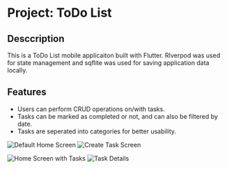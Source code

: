 # Project: ToDo List

## Desccription
This is a ToDo List mobile applicaiton built with Flutter. RIverpod was used for state management and sqflite was used for saving application data locally.

## Features
- Users can perform CRUD operations on/with tasks.
- Tasks can be marked as completed or not, and can also be filtered by date.
- Tasks are seperated into categories for better usability.

![Default Home Screen](home_screen.png)     ![Create Task Screen](create_task.png)


![Home Screen with Tasks](home_screen2.png) ![Task Details](task_details.png)
